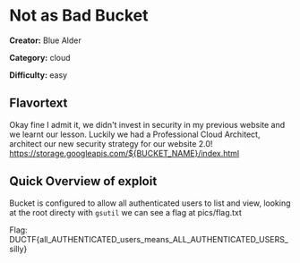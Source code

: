 # Not as Bad Bucket

**Creator:** Blue Alder

**Category:** cloud

**Difficulty:** easy

## Flavortext

Okay fine I admit it, we didn't invest in security in my previous website and we learnt our lesson. Luckily we had a Professional Cloud Architect, architect our new security strategy for our website 2.0!
https://storage.googleapis.com/${BUCKET_NAME}/index.html

## Quick Overview of exploit
Bucket is configured to allow all authenticated users to list and view, looking at the root directy with `gsutil` we can see a flag at pics/flag.txt

Flag: DUCTF{all_AUTHENTICATED_users_means_ALL_AUTHENTICATED_USERS_silly}
